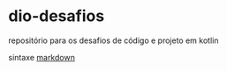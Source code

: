 # dio-desafios
repositório para os desafios de código e projeto em kotlin 

sintaxe [markdown](https://www.markdownguide.org/basic-syntax)
